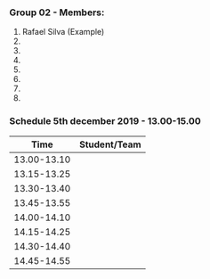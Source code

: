 ### Group 02 - Members:
1.  Rafael Silva (Example)
2. 
3. 
4. 
5. 
6. 
7. 
8. 

### Schedule 5th december 2019 - 13.00-15.00


| Time        |  Student/Team | 
|-------------|:-------------:|
| 13.00-13.10 |               |
| 13.15-13.25 |               |
| 13.30-13.40 |               |
| 13.45-13.55 |               |
| 14.00-14.10 |               |
| 14.15-14.25 |               |
| 14.30-14.40 |               |
| 14.45-14.55 |               |
